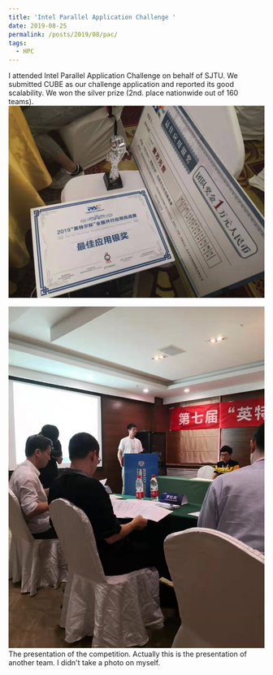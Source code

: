 ```yaml
---
title: 'Intel Parallel Application Challenge '
date: 2019-08-25
permalink: /posts/2019/08/pac/
tags:
  - HPC
---
```


I attended Intel Parallel Application Challenge on behalf of SJTU. We submitted CUBE as our challenge application and reported its good scalability. We won the silver prize (2nd. place nationwide out of 160 teams).
![report](/images/pac/silver.jpg "Silver Prize.")

![report](/images/pac/pac.jpg )
The presentation of the competition. Actually this is the presentation of another team. I didn't take a photo on myself.